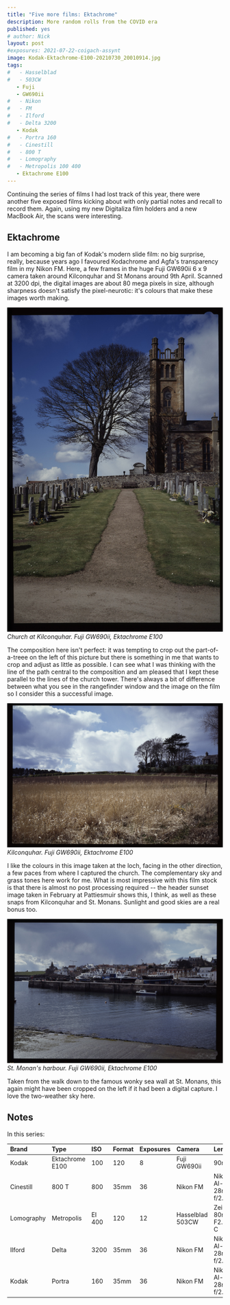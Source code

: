 ```yaml
---
title: "Five more films: Ektachrome"
description: More random rolls from the COVID era
published: yes
# author: Nick
layout: post
#exposures: 2021-07-22-coigach-assynt
image: Kodak-Ektachrome-E100-20210730_20010914.jpg
tags:
#   - Hasselblad
#   - 503CW
   - Fuji
   - GW690ii
#   - Nikon
#   - FM
#   - Ilford
#   - Delta 3200
   - Kodak
#   - Portra 160
#   - Cinestill
#   - 800 T
#   - Lomography
#   - Metropolis 100 400
   - Ektachrome E100
---
```

Continuing the series of films I had lost track of this year, there were another five exposed films kicking about with only partial notes and recall to record them. Again, using my new Digitaliza film holders and a new MacBook Air, the scans were interesting.

## Ektachrome

I am becoming a big fan of Kodak's modern slide film: no big surprise, really, because years ago I favoured Kodachrome and Agfa's transparency film in my Nikon FM. Here, a few frames in the huge Fuji GW690ii 6 x 9 camera taken around Kilconquhar and St Monans around 9th April. Scanned at 3200 dpi, the digital images are about 80 mega pixels in size, although sharpness doesn't satisfy the pixel-neurotic: it's colours that make these images worth making.

![](/img/Kodak-Ektachrome-E100-20210730_20292470.jpg)
*Church at Kilconquhar. Fuji GW690ii, Ektachrome E100*

The composition here isn't perfect: it was tempting to crop out the part-of-a-treee on the left of this picture but there is something in me that wants to crop and adjust as little as possible.  I can see what I was thinking with the line of the path central to the composition and am pleased that I kept these parallel to the lines of the church tower. There's always a bit of difference between what you see in the rangefinder window and the image on the film so I consider this a successful image.

![](/img/Kodak-Ektachrome-E100-20210730_20370722.jpg)
*Kilconquhar. Fuji GW690ii, Ektachrome E100*

I like the colours in this image taken at the loch, facing in the other direction, a few paces from where I captured the church. The complementary sky and grass tones here work for me. What is most impressive with this film stock is that there is almost no post processing required -- the header sunset image taken in February at Pattiesmuir shows this, I think, as well as these snaps from Kilconquhar and St. Monans. Sunlight and good skies are a real bonus too.

![](/img/Kodak-Ektachrome-E100-20210730_20451049.jpg)
*St. Monan's harbour. Fuji GW690ii, Ektachrome E100*

Taken from the walk down to the famous wonky sea wall at St. Monans, this again might have been cropped on the left if it had been a digital capture. I love the two-weather sky here.


## Notes

In this series:

Brand|Type|ISO|Format|Exposures|Camera|Lens
:----|:---|:--|:-----|:--------|:-----|:----
Kodak|Ektachrome E100|100|120|8|Fuji GW690ii|90mm
Cinestill|800 T|800|35mm|36|Nikon FM|Nikon AI-s 28mm f/2.8 
Lomography|Metropolis|EI 400|120|12|Hasselblad 503CW|Zeiss 80mm F2.8 C
Ilford|Delta|3200|35mm|36|Nikon FM|Nikon AI-s 28mm f/2.8 
Kodak|Portra|160|35mm|36|Nikon FM|Nikon AI-s 28mm f/2.8 
